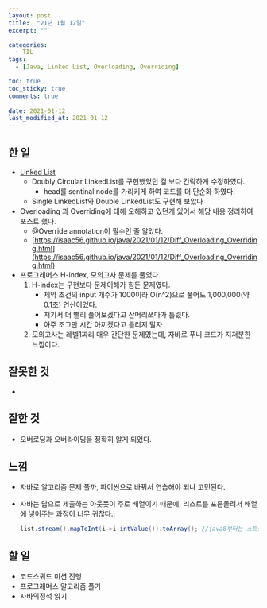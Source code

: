 ```yaml
---
layout: post
title:  "21년 1월 12일"
excerpt: ""

categories:
  - TIL
tags:
  - [Java, Linked List, Overloading, Overriding]

toc: true
toc_sticky: true
comments: true
 
date: 2021-01-12
last_modified_at: 2021-01-12
---
```

## 한 일
- [Linked List](https://isaac56.github.io/data%20structure/2021/01/11/LinkedList.html)
  - Doubly Circular LinkedList를 구현했었던 걸 보다 간략하게 수정하였다.
    - head를 sentinal node를 가리키게 하여 코드를 더 단순화 하였다.
  - Single LinkedList와 Double LinkedList도 구현해 보았다
- Overloading 과 Overriding에 대해 오해하고 있던게 있어서 해당 내용 정리하여 포스트 했다.
  - @Override annotation이 필수인 줄 알았다.
  - [https://isaac56.github.io/java/2021/01/12/Diff_Overloading_Overriding.html](https://isaac56.github.io/java/2021/01/12/Diff_Overloading_Overriding.html)
- 프로그래머스 H-index, 모의고사 문제를 풀었다.
  1. H-index는 구현보다 문제이해가 힘든 문제였다.
     - 제약 조건의 input 개수가 1000이라 O(n^2)으로 풀어도 1,000,000(약 0.1초) 연산이었다.
     - 저기서 더 빨리 풀어보겠다고 잔머리쓰다가 틀렸다.
     - 아주 조그만 시간 아끼겠다고 틀리지 말자
  2. 모의고사는 레벨1짜리 매우 간단한 문제였는데, 자바로 푸니 코드가 지저분한 느낌이다.

## 잘못한 것

- 

## 잘한 것
- 오버로딩과 오버라이딩을 정확히 알게 되었다.

## 느낌
- 자바로 알고리즘 문제 풀까, 파이썬으로 바꿔서 연습해야 되나 고민된다.

- 자바는 답으로 제출하는 아웃풋이 주로 배열이기 때문에, 리스트를 포문돌려서 배열에 넣어주는 과정이 너무 귀찮다..

  ```java
  list.stream().mapToInt(i->i.intValue()).toArray(); //java8부터는 스트림을 이용하여 이렇게 바꿀수 있긴 하다.
  ```

## 할 일
- 코드스쿼드 미션 진행
- 프로그래머스 알고리즘 풀기
- 자바의정석 읽기